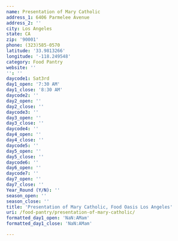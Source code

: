 ```yaml
---
name: Presentation of Mary Catholic
address_1: 6406 Parmelee Avenue
address_2: ''
city: Los Angeles
state: CA
zip: '90001'
phone: (323)585-0570
latitude: '33.9813266'
longitude: '-118.249548'
category: Food Pantry
website: ''
'': ''
daycode1: Sat3rd
day1_open: '7:30 AM'
day1_close: '8:30 AM'
daycode2: ''
day2_open: ''
day2_close: ''
daycode3: ''
day3_open: ''
day3_close: ''
daycode4: ''
day4_open: ''
day4_close: ''
daycode5: ''
day5_open: ''
day5_close: ''
daycode6: ''
day6_open: ''
daycode7: ''
day7_open: ''
day7_close: ''
Year_Round (Y/N): ''
season_open: ''
season_close: ''
title: 'Presentation of Mary Catholic, Food Oasis Los Angeles'
uri: /food-pantry/presentation-of-mary-catholic/
formatted_day1_open: 'NaN:AMam'
formatted_day1_close: 'NaN:AMam'

---
```

